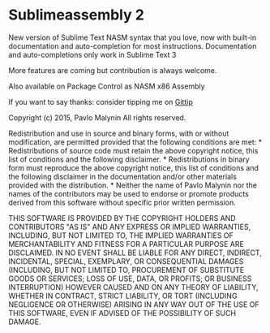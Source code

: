 Sublimeassembly 2
=================
New version of Sublime Text NASM syntax that you love, now with built-in documentation and auto-completion for most instructions. 
Documentation and auto-completions only work in Sublime Text 3

More features are coming but contribution is always welcome.



Also available on Package Control as NASM x86 Assembly 

If you want to say thanks: consider tipping me on [Gittip](https://www.gittip.com/Nessphoro/)


Copyright (c) 2015, Pavlo Malynin
All rights reserved.

Redistribution and use in source and binary forms, with or without
modification, are permitted provided that the following conditions are met:
    * Redistributions of source code must retain the above copyright
      notice, this list of conditions and the following disclaimer.
    * Redistributions in binary form must reproduce the above copyright
      notice, this list of conditions and the following disclaimer in the
      documentation and/or other materials provided with the distribution.
    * Neither the name of Pavlo Malynin nor the
      names of the contributors may be used to endorse or promote products
      derived from this software without specific prior written permission.

THIS SOFTWARE IS PROVIDED BY THE COPYRIGHT HOLDERS AND CONTRIBUTORS "AS IS" AND
ANY EXPRESS OR IMPLIED WARRANTIES, INCLUDING, BUT NOT LIMITED TO, THE IMPLIED
WARRANTIES OF MERCHANTABILITY AND FITNESS FOR A PARTICULAR PURPOSE ARE
DISCLAIMED. IN NO EVENT SHALL <COPYRIGHT HOLDER> BE LIABLE FOR ANY
DIRECT, INDIRECT, INCIDENTAL, SPECIAL, EXEMPLARY, OR CONSEQUENTIAL DAMAGES
(INCLUDING, BUT NOT LIMITED TO, PROCUREMENT OF SUBSTITUTE GOODS OR SERVICES;
LOSS OF USE, DATA, OR PROFITS; OR BUSINESS INTERRUPTION) HOWEVER CAUSED AND
ON ANY THEORY OF LIABILITY, WHETHER IN CONTRACT, STRICT LIABILITY, OR TORT
(INCLUDING NEGLIGENCE OR OTHERWISE) ARISING IN ANY WAY OUT OF THE USE OF THIS
SOFTWARE, EVEN IF ADVISED OF THE POSSIBILITY OF SUCH DAMAGE.


